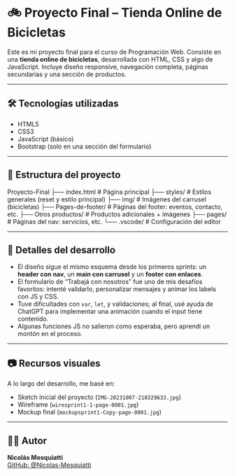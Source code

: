 # 🚲 Proyecto Final – Tienda Online de Bicicletas

Este es mi proyecto final para el curso de Programación Web. Consiste en una **tienda online de bicicletas**, desarrollada con HTML, CSS y algo de JavaScript. Incluye diseño responsive, navegación completa, páginas secundarias y una sección de productos.

---

## 🛠️ Tecnologías utilizadas

- HTML5
- CSS3
- JavaScript (básico)
- Bootstrap (solo en una sección del formulario)

---

## 📁 Estructura del proyecto

Proyecto-Final
├── 
index.html # Página principal
├── 
styles/ # Estilos generales (reset y estilo principal)
├── 
img/ # Imágenes del carrusel (bicicletas)
├── 
Pages-de-footer/ # Páginas del footer: eventos, contacto, etc.
├──
Otros productos/ # Productos adicionales + imágenes
├──
pages/ # Páginas del nav: servicios, etc.
└── 
.vscode/ # Configuración del editor



---

## 📝 Detalles del desarrollo

- El diseño sigue el mismo esquema desde los primeros sprints: un **header con nav**, un **main con carrusel** y un **footer con enlaces**.
- El formulario de “Trabajá con nosotros” fue uno de mis desafíos favoritos: intenté validarlo, personalizar mensajes y animar los labels con JS y CSS.
- Tuve dificultades con `var`, `let`, y validaciones; al final, usé ayuda de ChatGPT para implementar una animación cuando el input tiene contenido.
- Algunas funciones JS no salieron como esperaba, pero aprendí un montón en el proceso.

---

## 📷 Recursos visuales

A lo largo del desarrollo, me basé en:
- Sketch inicial del proyecto (`IMG-20231007-210329633.jpg`)
- Wireframe (`wiresprint1-1-page-0001.jpg`)
- Mockup final (`mockupsprint1-Copy-page-0001.jpg`)

---

## 👨‍💻 Autor

**Nicolás Mesquiatti**  
[GitHub: @Nicolas-Mesquiatti](https://github.com/Nicolas-Mesquiatti)

